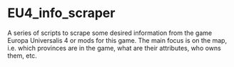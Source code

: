 # EU4_info_scraper
A series of scripts to scrape some desired information from the game Europa Universalis 4 or mods for this game. The main focus is on the map, i.e. which provinces are in the game, what are their attributes, who owns them, etc.
